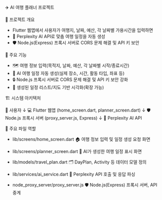 ✈️ AI 여행 플래너 프로젝트

📝 프로젝트 개요
  - Flutter 웹앱에서 사용자가 여행지, 날짜, 예산, 각 날짜별 가용시간을 입력하면
  - 🤖 Perplexity AI API로 맞춤 여행 일정을 자동 생성
  - 🛡️ Node.js(Express) 프록시 서버로 CORS 문제 해결 및 API 키 보안

🚀 주요 기능
  - 🗺️ 여행 정보 입력(목적지, 날짜, 예산, 각 날짜별 시작/종료시간)
  - 🤖 AI 여행 일정 자동 생성(실제 장소, 시간, 활동 타입, 좌표 등)
  - 🔒 Node.js 프록시 서버로 CORS 문제 해결 및 API 키 보안 강화
  - 📅 생성된 일정 리스트/지도 기반 시각화(확장 가능)

🏗️ 시스템 아키텍처

  👤 사용자
    ↓
  💻 Flutter 웹앱 (home_screen.dart, planner_screen.dart)
    ↓
  🛡️ Node.js 프록시 서버 (proxy_server.js, Express)
    ↓
  🤖 Perplexity AI API
  
📁 주요 파일 역할
-  lib/screens/home_screen.dart
🏠 여행 정보 입력 및 일정 생성 요청 화면

-  lib/screens/planner_screen.dart
📅 AI가 생성한 여행 일정 표시 화면

-  lib/models/travel_plan.dart
🗂️ DayPlan, Activity 등 데이터 모델 정의

-  lib/services/ai_service.dart
🤖 Perplexity API 호출 및 응답 파싱

-  node_proxy_server/proxy_server.js
🛡️ Node.js(Express) 프록시 서버, API 중계
